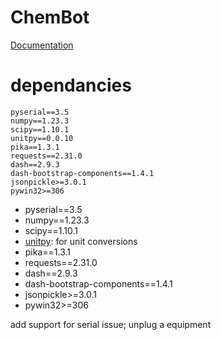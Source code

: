 # ChemBot


[Documentation](https://dylanwal.github.io/ChemBot/)



# dependancies
```commandline
pyserial==3.5
numpy==1.23.3
scipy==1.10.1
unitpy==0.0.10
pika==1.3.1
requests==2.31.0
dash==2.9.3
dash-bootstrap-components==1.4.1
jsonpickle>=3.0.1
pywin32>=306
```

* pyserial==3.5
* numpy==1.23.3
* scipy==1.10.1
* [unitpy](https://github.com/dylanwal/unitpy): for unit conversions
* pika==1.3.1
* requests==2.31.0
* dash==2.9.3
* dash-bootstrap-components==1.4.1
* jsonpickle>=3.0.1
* pywin32>=306


add support for serial issue; unplug a equipment